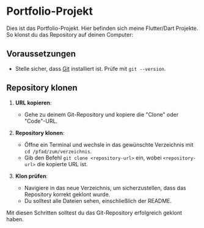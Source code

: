 # Portfolio-Projekt

Dies ist das Portfolio-Projekt. 
Hier befinden sich meine Flutter/Dart Projekte.
So klonst du das Repository auf deinen Computer:

## Voraussetzungen
- Stelle sicher, dass [Git](https://git-scm.com/book/en/v2/Getting-Started-Installing-Git) installiert ist. Prüfe mit `git --version`.

## Repository klonen
1. **URL kopieren**:
    - Gehe zu deinem Git-Repository und kopiere die "Clone" oder "Code"-URL.

2. **Repository klonen**:
    - Öffne ein Terminal und wechsle in das gewünschte Verzeichnis mit `cd /pfad/zum/verzeichnis`.
    - Gib den Befehl `git clone <repository-url>` ein, wobei `<repository-url>` die kopierte URL ist.

3. **Klon prüfen**:
    - Navigiere in das neue Verzeichnis, um sicherzustellen, dass das Repository korrekt geklont wurde.
    - Du solltest alle Dateien sehen, einschließlich der README.

Mit diesen Schritten solltest du das Git-Repository erfolgreich geklont haben.

 
